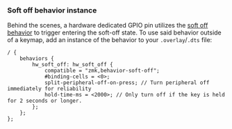 ### Soft off behavior instance

Behind the scenes, a hardware dedicated GPIO pin utilizes the [soft off behavior](../../../keymaps/behaviors/soft-off.md) to trigger entering the soft-off state. To use said behavior outside of a keymap, add an instance of the behavior to your `.overlay`/`.dts` file:

```dts
/ {
    behaviors {
        hw_soft_off: hw_soft_off {
            compatible = "zmk,behavior-soft-off";
            #binding-cells = <0>;
            split-peripheral-off-on-press; // Turn peripheral off immediately for reliability
            hold-time-ms = <2000>; // Only turn off if the key is held for 2 seconds or longer.
        };
    };
};
```
